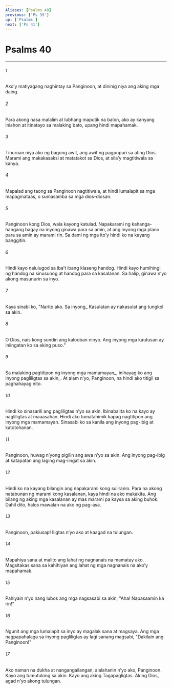 ```yaml
---
Aliases: [Psalms 40]
previous: ['Ps 39']
up: ['Psalms']
next: ['Ps 41']
---
```

# Psalms 40

***






















###### 1 










Akoʼy matiyagang naghintay sa Panginoon, at dininig niya ang aking mga daing. 





















###### 2 










Para akong nasa malalim at lubhang maputik na balon, ako ay kanyang iniahon at itinatayo sa malaking bato, upang hindi mapahamak. 





















###### 3 










Tinuruan niya ako ng bagong awit, ang awit ng pagpupuri sa ating Dios. Marami ang makakasaksi at matatakot sa Dios, at silaʼy magtitiwala sa kanya. 





















###### 4 










Mapalad ang taong sa Panginoon nagtitiwala, at hindi lumalapit sa mga mapagmataas, o sumasamba sa mga dios-diosan. 





















###### 5 










Panginoon kong Dios, wala kayong katulad. Napakarami ng kahanga-hangang bagay na inyong ginawa para sa amin, at ang inyong mga plano para sa amin ay marami rin. Sa dami ng mga itoʼy hindi ko na kayang banggitin. 





















###### 6 










Hindi kayo nalulugod sa ibaʼt ibang klaseng handog. Hindi kayo humihingi ng handog na sinusunog at handog para sa kasalanan. Sa halip, ginawa nʼyo akong masunurin sa inyo. 





















###### 7 










Kaya sinabi ko, "Narito ako. Sa inyong_ Kasulatan ay nakasulat ang tungkol sa akin. 





















###### 8 










O Dios, nais kong sundin ang kalooban ninyo. Ang inyong mga kautusan ay iniingatan ko sa aking puso." 





















###### 9 










Sa malaking pagtitipon ng inyong mga mamamayan_, inihayag ko ang inyong pagliligtas sa akin_. At alam nʼyo, Panginoon, na hindi ako titigil sa paghahayag nito. 





















###### 10 










Hindi ko sinasarili ang pagliligtas nʼyo sa akin. Ibinabalita ko na kayo ay nagliligtas at maaasahan. Hindi ako tumatahimik kapag nagtitipon ang inyong mga mamamayan. Sinasabi ko sa kanila ang inyong pag-ibig at katotohanan. 





















###### 11 










Panginoon, huwag nʼyong pigilin ang awa nʼyo sa akin. Ang inyong pag-ibig at katapatan ang laging mag-iingat sa akin. 





















###### 12 










Hindi ko na kayang bilangin ang napakarami kong suliranin. Para na akong natabunan ng marami kong kasalanan, kaya hindi na ako makakita. Ang bilang ng aking mga kasalanan ay mas marami pa kaysa sa aking buhok. Dahil dito, halos mawalan na ako ng pag-asa. 





















###### 13 










Panginoon, pakiusap! Iligtas nʼyo ako at kaagad na tulungan. 





















###### 14 










Mapahiya sana at malito ang lahat ng nagnanais na mamatay ako. Magsitakas sana sa kahihiyan ang lahat ng mga nagnanais na akoʼy mapahamak. 





















###### 15 










Pahiyain nʼyo nang lubos ang mga nagsasabi sa akin, "Aha! Napasaamin ka rin!" 





















###### 16 










Ngunit ang mga lumalapit sa inyo ay magalak sana at magsaya. Ang mga nagpapahalaga sa inyong pagliligtas ay lagi sanang magsabi, "Dakilain ang Panginoon!" 





















###### 17 










Ako naman na dukha at nangangailangan, alalahanin nʼyo ako, Panginoon. Kayo ang tumutulong sa akin. Kayo ang aking Tagapagligtas. Aking Dios, agad nʼyo akong tulungan.
